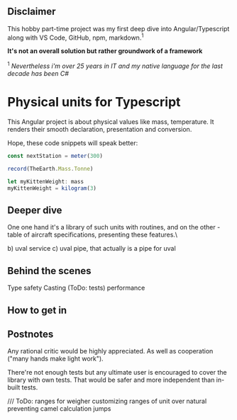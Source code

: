 ## Disclaimer
This hobby part-time project was my first deep dive into Angular/Typescript along with VS Code, GitHub, npm, markdown.<sup>1</sup>

**It's not an overall solution but rather groundwork of a framework**

<sup>1</sup> *Nevertheless i'm over 25 years in IT and my *native* language for the last decade has been C#*

# Physical units for Typescript
This Angular project is about physical values like mass, temperature. It renders their smooth declaration, presentation and conversion.

Hope, these code snippets will speak better:
```typescript
const nextStation = meter(300)

record(TheEarth.Mass.Tonne)

let myKittenWeight: mass
myKittenWeight = kilogram(3)
```

## Deeper dive
One one hand it's a library of such units with routines, and on the other - table of aircraft specifications, presenting these features.\

b) uval service
c) uval pipe, that actually is a pipe for uval

## Behind the scenes
Type safety
Casting (ToDo: tests)
performance

## How to get in 

## Postnotes
Any rational critic would be highly appreciated. As well as cooperation ("many hands make light work").


There're not enough tests but any ultimate user is encouraged to cover the library with own tests. That would be safer and more independent than in-built tests.


/// ToDo:
ranges for weigher
customizing ranges of unit over natural
preventing camel calculation jumps
